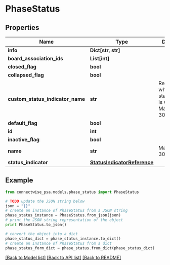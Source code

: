 # PhaseStatus


## Properties
Name | Type | Description | Notes
------------ | ------------- | ------------- | -------------
**info** | **Dict[str, str]** |  | [optional] 
**board_association_ids** | **List[int]** |  | [optional] 
**closed_flag** | **bool** |  | [optional] 
**collapsed_flag** | **bool** |  | [optional] 
**custom_status_indicator_name** | **str** | Required when statusIndicator is Custom. Max length: 30; | [optional] 
**default_flag** | **bool** |  | [optional] 
**id** | **int** |  | [optional] 
**inactive_flag** | **bool** |  | [optional] 
**name** | **str** |  Max length: 30; | 
**status_indicator** | [**StatusIndicatorReference**](StatusIndicatorReference.md) |  | [optional] 

## Example

```python
from connectwise_psa.models.phase_status import PhaseStatus

# TODO update the JSON string below
json = "{}"
# create an instance of PhaseStatus from a JSON string
phase_status_instance = PhaseStatus.from_json(json)
# print the JSON string representation of the object
print PhaseStatus.to_json()

# convert the object into a dict
phase_status_dict = phase_status_instance.to_dict()
# create an instance of PhaseStatus from a dict
phase_status_form_dict = phase_status.from_dict(phase_status_dict)
```
[[Back to Model list]](../README.md#documentation-for-models) [[Back to API list]](../README.md#documentation-for-api-endpoints) [[Back to README]](../README.md)



